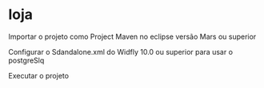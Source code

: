 # loja
Importar o projeto como Project Maven no eclipse versão Mars ou superior

Configurar o Sdandalone.xml do Widfly 10.0 ou superior para usar o postgreSlq

Executar o projeto



